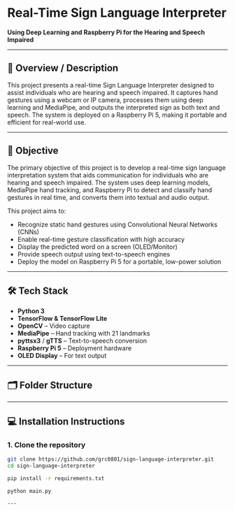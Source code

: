 # Real-Time Sign Language Interpreter  
**Using Deep Learning and Raspberry Pi for the Hearing and Speech Impaired**

---

## 📌 Overview / Description

This project presents a real-time Sign Language Interpreter designed to assist individuals who are hearing and speech impaired. It captures hand gestures using a webcam or IP camera, processes them using deep learning and MediaPipe, and outputs the interpreted sign as both text and speech. The system is deployed on a Raspberry Pi 5, making it portable and efficient for real-world use.

---

## 🎯 Objective

The primary objective of this project is to develop a real-time sign language interpretation system that aids communication for individuals who are hearing and speech impaired. The system uses deep learning models, MediaPipe hand tracking, and Raspberry Pi to detect and classify hand gestures in real time, and converts them into textual and audio output.

This project aims to:

- Recognize static hand gestures using Convolutional Neural Networks (CNNs)
- Enable real-time gesture classification with high accuracy
- Display the predicted word on a screen (OLED/Monitor)
- Provide speech output using text-to-speech engines
- Deploy the model on Raspberry Pi 5 for a portable, low-power solution

---

## 🛠️ Tech Stack

- **Python 3**
- **TensorFlow & TensorFlow Lite**
- **OpenCV** – Video capture
- **MediaPipe** – Hand tracking with 21 landmarks
- **pyttsx3** / **gTTS** – Text-to-speech conversion
- **Raspberry Pi 5** – Deployment hardware
- **OLED Display** – For text output

---

## 🗂️ Folder Structure


---

## 💻 Installation Instructions

### 1. Clone the repository
```bash
git clone https://github.com/grc0801/sign-language-interpreter.git
cd sign-language-interpreter

pip install -r requirements.txt

python main.py

---



